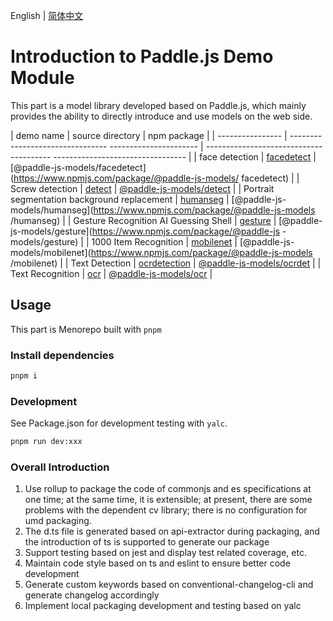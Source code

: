 English | [简体中文](README.md)

# Introduction to Paddle.js Demo Module

This part is a model library developed based on Paddle.js, which mainly provides the ability to directly introduce and use models on the web side.

| demo name | source directory | npm package |
| ---------------- | -------------------------------- ---------------------- | --------------------------------------- --------------------------------- |
| face detection | [facedetect](./packages/paddlejs-models/facedetect) | [@paddle-js-models/facedetect](https://www.npmjs.com/package/@paddle-js-models/ facedetect) |
| Screw detection | [detect](./packages/paddlejs-models/detect) | [@paddle-js-models/detect](https://www.npmjs.com/package/@paddle-js-models/detect ) |
| Portrait segmentation background replacement | [humanseg](./packages/paddlejs-models/humanseg) | [@paddle-js-models/humanseg](https://www.npmjs.com/package/@paddle-js-models /humanseg) |
| Gesture Recognition AI Guessing Shell | [gesture](./packages/paddlejs-models/gesture) | [@paddle-js-models/gesture](https://www.npmjs.com/package/@paddle-js -models/gesture) |
| 1000 Item Recognition | [mobilenet](./packages/paddlejs-models/mobilenet) | [@paddle-js-models/mobilenet](https://www.npmjs.com/package/@paddle-js-models /mobilenet) |
| Text Detection | [ocrdetection](./packages/paddlejs-models/ocrdetection) | [@paddle-js-models/ocrdet](https://www.npmjs.com/package/@paddle-js-models/ocrdet ) |
| Text Recognition | [ocr](./packages/paddlejs-models/ocr) | [@paddle-js-models/ocr](https://www.npmjs.com/package/@paddle-js-models/ocr ) |

## Usage

This part is Menorepo built with `pnpm`

### Install dependencies

````sh
pnpm i
````

### Development
See Package.json for development testing with `yalc`.

````sh
pnpm run dev:xxx
````

### Overall Introduction

1. Use rollup to package the code of commonjs and es specifications at one time; at the same time, it is extensible; at present, there are some problems with the dependent cv library; there is no configuration for umd packaging.
2. The d.ts file is generated based on api-extractor during packaging, and the introduction of ts is supported to generate our package
3. Support testing based on jest and display test related coverage, etc.
4. Maintain code style based on ts and eslint to ensure better code development
5. Generate custom keywords based on conventional-changelog-cli and generate changelog accordingly
6. Implement local packaging development and testing based on yalc